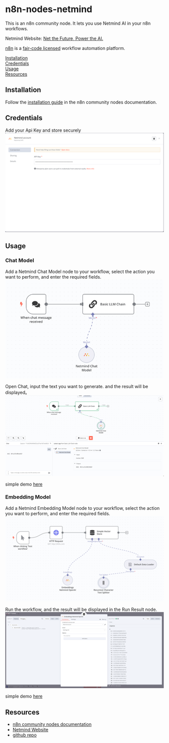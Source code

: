 # n8n-nodes-netmind

This is an n8n community node. It lets you use Netmind AI in your n8n workflows.

Netmind Website: [Net the Future, Power the AI.](https://netmind.ai)



[n8n](https://n8n.io/) is a [fair-code licensed](https://docs.n8n.io/reference/license/) workflow automation platform.

[Installation](#installation)  
[Credentials](#credentials)  
[Usage](#usage)  
[Resources](#resources)


## Installation
Follow the [installation guide](https://docs.n8n.io/integrations/community-nodes/installation/) in the n8n community nodes documentation.

## Credentials
Add your Api Key and store securely
![Add Credentials](images/credentials.png)


## Usage

### Chat Model

Add a Netmind Chat Model node to your workflow, select the action you want to perform, and enter the required fields.
![Chat Workflow](images/chat_workflow.png)

Open Chat, input the text you want to generate. and the result will be displayed。
![Chat Workflow Result](images/chat_result.png)

simple demo [here](examples/chat.json)


### Embedding Model
Add a Netmind Embedding Model node to your workflow, select the action you want to perform, and enter the required fields.
![Embedding Workflow](images/embd_workflow.png)

Run the workflow, and the result will be displayed in the Run Result node.
![Embedding Workflow result](images/embd_result.png)

simple demo [here](examples/embdding.json)

## Resources

* [n8n community nodes documentation](https://docs.n8n.io/integrations/community-nodes/)
* [Netmind Website](https://netmind.ai)
* [github repo](https://github.com/protagolabs/n8n-nodes-netmind)


